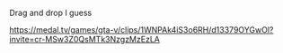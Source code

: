 Drag and drop I guess

https://medal.tv/games/gta-v/clips/1WNPAk4iS3o6RH/d13379OYGwOl?invite=cr-MSw3Z0QsMTk3NzgzMzEzLA
